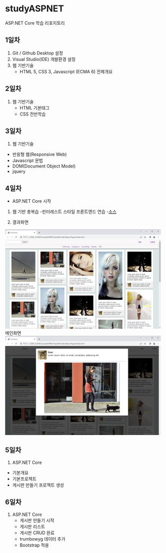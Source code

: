 # studyASPNET
ASP.NET Core 학습 리포지토리

## 1일차
1. Git / Github Desktop 설정
2. Visual Studio(IDE) 개발환경 설정
3. 웹 기반기술
   - HTML 5, CSS 3, Javascript (ECMA 6) 전체개요
 
 ## 2일차
 1. 웹 기반기술
    - HTML 기본태그
    - CSS 전반학습
  
 ## 3일차
 1. 웹 기반기술
  - 반응형 웹(Responsive Web)
  - Javascript 문법
  - DOM(Document Object Model)
  - jquery
 ## 4일차
 - ASP.NET Core 시작
 1. 웹 기반 총복습
   -핀터레스트 스타일 프론트엔드 연습
   -[소스](https://github.com/Suhwankim2/studyASPNET/tree/main/Day04.1%20jin/FrontEndexce/Pages)
   
 2. 결과화면
 
 
![메인화면](https://raw.githubusercontent.com/Suhwankim2/studyASPNET/main/images/stml_screen01.png)
 메인화면
 ![라이프박스화면](https://raw.githubusercontent.com/Suhwankim2/studyASPNET/main/images/stml_screen02.png)
 
 ## 5일차
  1. ASP.NET Core
   - 기본개요
   - 기본프로젝트
   - 게시판 만들기 프로젝트 생성
   
  
 ## 6일차
 1. ASP.NET Core
	- 게시판 만들기 시작
	- 게시판 리스트
	- 게시판 CRUD 완료
	- trumbowyg 데이터 추가
	- Bootstrap 적용
